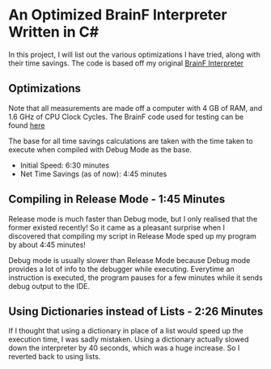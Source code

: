 # An Optimized BrainF Interpreter Written in C#

In this project, I will list out the various optimizations I have tried, along with their time savings.
The code is based off my original [BrainF Interpreter](https://github.com/classPythonAddike/BFInterpreter)

## Optimizations

Note that all measurements are made off a computer with 4 GB of RAM,
and 1.6 GHz of CPU Clock Cycles.
The BrainF code used for testing can be found
[here](https://github.com/fabianishere/brainfuck/blob/master/examples/mandelbrot/mandelbrot-opt.bf)

The base for all time savings calculations are taken with the time taken
to execute when compiled with Debug Mode as the base.

- Initial Speed: 6:30 minutes
- Net Time Savings (as of now): 4:45 minutes

## Compiling in Release Mode - 1:45 Minutes

Release mode is much faster than Debug mode, but I only realised
that the former existed recently! So it came as a pleasant surprise when
I discovered that compiling my script in Release Mode sped up my program
by about 4:45 minutes!

Debug mode is usually slower than Release Mode because Debug mode provides
a lot of info to the debugger while executing. Everytime an instruction is
executed, the program pauses for a few minutes while it sends debug output
to the IDE.

## Using Dictionaries instead of Lists - 2:26 Minutes

If I thought that using a dictionary in place of a list would speed up the
execution time, I was sadly mistaken. Using a dictionary actually slowed
down the interpreter by 40 seconds, which was a huge increase. So I
reverted back to using lists.

